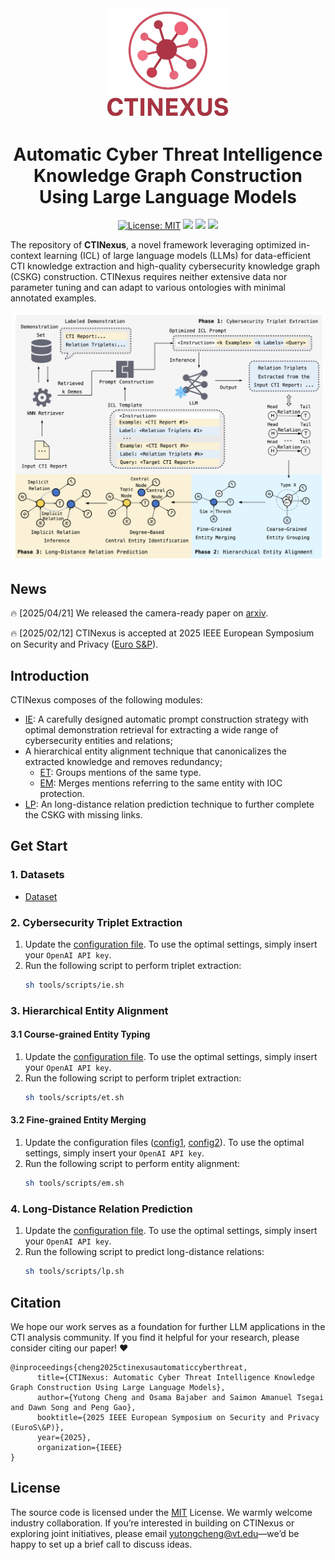 <!-- # <p align=center>`CTINEXUS: Automatic Cyber Threat Intelligence Knowledge Graph Construction Using Large Language Models`</p>omit in toc -->
<div align="center">
  <img src="assets/logo!.png" alt="Logo" width="200">
  <h1 align="center">Automatic Cyber Threat Intelligence Knowledge Graph Construction Using Large Language Models</h1>
</div>

<p align="center">
  <a href="https://opensource.org/licenses/MIT"><img src="https://img.shields.io/badge/License-MIT-lavender.svg" alt="License: MIT"></a>
  <a href='https://github.com/peng-gao-lab/CTINexus'><img src='https://img.shields.io/badge/Project-Github-pink'></a>
  <a href='https://arxiv.org/abs/2410.21060'><img src='https://img.shields.io/badge/Paper-Arxiv-crimson'></a>  
  <a href='https://ctinexus.github.io/' target='_blank'><img src='https://img.shields.io/badge/Project-Blog-turquoise'></a>
</p>

The repository of **CTINexus**, a novel framework leveraging optimized in-context learning (ICL) of large language models (LLMs) for data-efficient CTI knowledge extraction and high-quality cybersecurity knowledge graph (CSKG) construction. CTINexus requires neither extensive data nor parameter tuning and can adapt to various ontologies with minimal annotated examples.
<p align="center">
  <img src="assets/overview.png" alt="framework" width="500"/>
</p>



## News
🔥 [2025/04/21] We released the camera-ready paper on [arxiv](https://arxiv.org/pdf/2410.21060). 

🔥 [2025/02/12] CTINexus is accepted at 2025 IEEE European Symposium on Security and Privacy ([Euro S&P](https://eurosp2025.ieee-security.org/index.html)).


## Introduction
CTINexus composes of the following modules: 
* [IE](IE): A carefully designed automatic prompt construction strategy with optimal demonstration retrieval for extracting a wide range of cybersecurity entities and relations;
* A hierarchical entity alignment technique that canonicalizes the extracted knowledge and removes redundancy; 
   * [ET](ET): Groups mentions of the same type.
   * [EM](EM): Merges mentions referring to the same entity with IOC protection.
* [LP](LP): An long-distance relation prediction technique to further complete the CSKG with missing links.



## Get Start

### 1. Datasets

* [Dataset](https://github.com/peng-gao-lab/CTINexus/tree/main/data)

### 2. Cybersecurity Triplet Extraction
1. Update the [configuration file](IE/config/example.yaml). To use the optimal settings, simply insert your `OpenAI API key`.
2. Run the following script to perform triplet extraction:
   ```bash
   sh tools/scripts/ie.sh
   ```

### 3. Hierarchical Entity Alignment
#### 3.1 Course-grained Entity Typing
1. Update the [configuration file](ET/config/example.yaml). To use the optimal settings, simply insert your `OpenAI API key`.
2. Run the following script to perform triplet extraction:
   ```bash
   sh tools/scripts/et.sh
   ```

#### 3.2 Fine-grained Entity Merging
1. Update the configuration files ([config1](EM/config/example.yaml), [config2](EM/postprocess/config/example.yaml)). To use the optimal settings, simply insert your `OpenAI API key`.
2. Run the following script to perform entity alignment:
   ```bash
   sh tools/scripts/em.sh
   ```

### 4. Long-Distance Relation Prediction
1. Update the [configuration file](LP/config/example.yaml). To use the optimal settings, simply insert your `OpenAI API key`.
2. Run the following script to predict long-distance relations:
   ```bash
   sh tools/scripts/lp.sh
   ```


## Citation
We hope our work serves as a foundation for further LLM applications in the CTI analysis community. If you find it helpful for your research, please consider citing our paper! ❤️
```
@inproceedings{cheng2025ctinexusautomaticcyberthreat,
      title={CTINexus: Automatic Cyber Threat Intelligence Knowledge Graph Construction Using Large Language Models}, 
      author={Yutong Cheng and Osama Bajaber and Saimon Amanuel Tsegai and Dawn Song and Peng Gao},
      booktitle={2025 IEEE European Symposium on Security and Privacy (EuroS\&P)},
      year={2025},
      organization={IEEE}
}
```

## License
The source code is licensed under the [MIT](LICENSE.txt) License. 
We warmly welcome industry collaboration. If you’re interested in building on CTINexus or exploring joint initiatives, please email yutongcheng@vt.edu—we’d be happy to set up a brief call to discuss ideas.